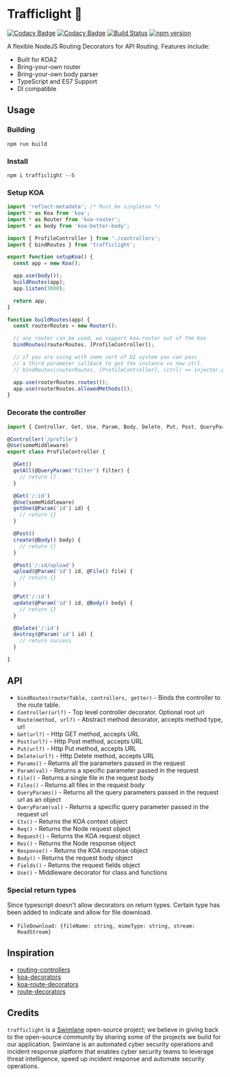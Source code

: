 # Trafficlight 🚦

[![Codacy Badge](https://api.codacy.com/project/badge/Grade/9976a79a48a048a4a2194864e064567c)](https://www.codacy.com/app/Swimlane/trafficlight?utm_source=github.com&amp;utm_medium=referral&amp;utm_content=swimlane/trafficlight&amp;utm_campaign=Badge_Grade) [![Codacy Badge](https://api.codacy.com/project/badge/Coverage/9976a79a48a048a4a2194864e064567c)](https://www.codacy.com/app/Swimlane/trafficlight?utm_source=github.com&utm_medium=referral&utm_content=swimlane/trafficlight&utm_campaign=Badge_Coverage) [![Build Status](https://travis-ci.org/swimlane/trafficlight.svg?branch=master)](https://travis-ci.org/swimlane/trafficlight) [![npm version](https://badge.fury.io/js/trafficlight.svg)](https://badge.fury.io/js/trafficlight)

A flexible NodeJS Routing Decorators for API Routing. Features include:

- Built for KOA2
- Bring-your-own router
- Bring-your-own body parser
- TypeScript and ES7 Support
- DI compatible

## Usage

### Building

`npm run build`

### Install

`npm i trafficlight --S`

### Setup KOA
```ts
import 'reflect-metadata'; /* Must be singleton */
import * as Koa from 'koa';
import * as Router from 'koa-router';
import * as body from 'koa-better-body';

import { ProfileController } from './controllers';
import { bindRoutes } from 'trafficlight';

export function setupKoa() {
  const app = new Koa();

  app.use(body());
  buildRoutes(app);
  app.listen(3000);

  return app;
}

function buildRoutes(app) {
  const routerRoutes = new Router();

  // any router can be used, we support koa-router out of the box
  bindRoutes(routerRoutes, [ProfileController]);

  // if you are using with some sort of DI system you can pass
  // a third parameter callback to get the instance vs new ctrl.
  // bindRoutes(routerRoutes, [ProfileController], (ctrl) => injector.get(ctrl));

  app.use(routerRoutes.routes());
  app.use(routerRoutes.allowedMethods());
}
```

### Decorate the controller

```typescript
import { Controller, Get, Use, Param, Body, Delete, Put, Post, QueryParam } from 'trafficlight';

@Controller('/profile')
@Use(someMiddleware)
export class ProfileController {

  @Get()
  getAll(@QueryParam('filter') filter) {
    // return []
  }

  @Get('/:id')
  @Use(someMiddleware)
  getOne(@Param('id') id) {
    // return {}
  }

  @Post()
  create(@Body() body) {
    // return {}
  }

  @Post('/:id/upload')
  upload(@Param('id') id, @File() file) {
    // return {}
  }

  @Put('/:id')
  update(@Param('id') id, @Body() body) {
    // return {}
  }

  @Delete('/:id')
  destroy(@Param('id') id) {
    // return success
  }

}
```

## API

- `bindRoutes(routerTable, controllers, getter)` - Binds the controller to the route table.
- `Controller(url?)` - Top level controller decorator. Optional root url
- `Route(method, url?)` - Abstract method decorator, accepts method type, url
- `Get(url?)` - Http GET method, accepts URL
- `Post(url?)` - Http Post method, accepts URL
- `Put(url?)` - Http Put method, accepts URL
- `Delete(url?)` - Http Delete method, accepts URL
- `Params()` - Returns all the parameters passed in the request
- `Param(val)` - Returns a specific parameter passed in the request
- `File()` - Returns a single file in the request body
- `Files()` - Returns all files in the request body
- `QueryParams()` - Returns all the query parameters passed in the request url as an object
- `QueryParam(val)` - Returns a specific query parameter passed in the request url
- `Ctx()` - Returns the KOA context object
- `Req()` - Returns the Node request object
- `Request()` - Returns the KOA request object
- `Res()` - Returns the Node response object
- `Response()` - Returns the KOA response object
- `Body()` - Returns the request body object
- `Fields()` - Returns the request fields object
- `Use()` - Middleware decorator for class and functions

### Special return types

Since typescript doesn't allow decorators on return types. Certain type
has been added to indicate and allow for file download.

- `FileDownload: {fileName: string, mimeType: string, stream: ReadStream}`

## Inspiration

- [routing-controllers](https://github.com/pleerock/routing-controllers)
- [koa-decorators](https://github.com/DavidCai1993/koa-decorators)
- [koa-route-decorators](https://github.com/xmlking/koa-router-decorators)
- [route-decorators](https://github.com/buunguyen/route-decorators)

## Credits

`trafficlight` is a [Swimlane](http://swimlane.com) open-source project; we believe in giving back to the open-source community by sharing some of the projects we build for our application. Swimlane is an automated cyber security operations and incident response platform that enables cyber security teams to leverage threat intelligence, speed up incident response and automate security operations.
